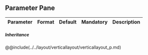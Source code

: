 ## Parameter Pane
|	Parameter			|			Format			|	Default					|	Mandatory	|	Description				| 
|		---				|			---				|	:---:					|	:---:		|		---					|


##### Inheritance
@@include(../../layout/verticallayout/verticallayout_p.md)
